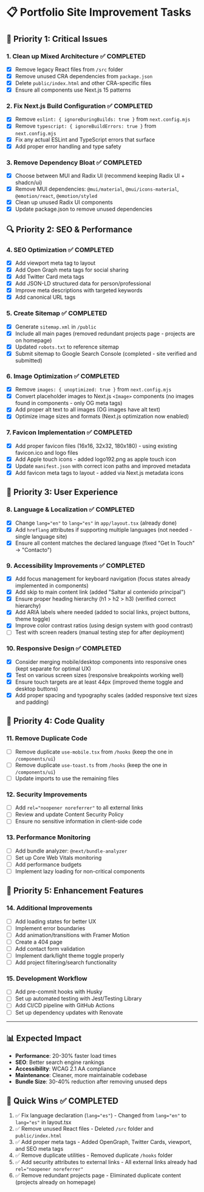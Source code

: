# 📋 Portfolio Site Improvement Tasks

## 🚨 **Priority 1: Critical Issues**

### 1. **Clean up Mixed Architecture** ✅ **COMPLETED**
- [x] Remove legacy React files from `/src` folder
- [x] Remove unused CRA dependencies from `package.json`
- [x] Delete `public/index.html` and other CRA-specific files
- [x] Ensure all components use Next.js 15 patterns

### 2. **Fix Next.js Build Configuration** ✅ **COMPLETED**
- [x] Remove `eslint: { ignoreDuringBuilds: true }` from `next.config.mjs`
- [x] Remove `typescript: { ignoreBuildErrors: true }` from `next.config.mjs`
- [x] Fix any actual ESLint and TypeScript errors that surface
- [x] Add proper error handling and type safety

### 3. **Remove Dependency Bloat** ✅ **COMPLETED**
- [x] Choose between MUI and Radix UI (recommend keeping Radix UI + shadcn/ui)
- [x] Remove MUI dependencies: `@mui/material`, `@mui/icons-material`, `@emotion/react`, `@emotion/styled`
- [x] Clean up unused Radix UI components
- [x] Update package.json to remove unused dependencies

## 🔍 **Priority 2: SEO & Performance**

### 4. **SEO Optimization** ✅ **COMPLETED**
- [x] Add viewport meta tag to layout
- [x] Add Open Graph meta tags for social sharing
- [x] Add Twitter Card meta tags
- [x] Add JSON-LD structured data for person/professional
- [x] Improve meta descriptions with targeted keywords
- [x] Add canonical URL tags

### 5. **Create Sitemap** ✅ **COMPLETED**
- [x] Generate `sitemap.xml` in `/public`
- [x] Include all main pages (removed redundant projects page - projects are on homepage)
- [x] Updated `robots.txt` to reference sitemap
- [x] Submit sitemap to Google Search Console (completed - site verified and submitted)

### 6. **Image Optimization** ✅ **COMPLETED**
- [x] Remove `images: { unoptimized: true }` from `next.config.mjs`
- [x] Convert placeholder images to Next.js `<Image>` components (no images found in components - only OG meta tags)
- [x] Add proper alt text to all images (OG images have alt text)
- [x] Optimize image sizes and formats (Next.js optimization now enabled)

### 7. **Favicon Implementation** ✅ **COMPLETED**
- [x] Add proper favicon files (16x16, 32x32, 180x180) - using existing favicon.ico and logo files
- [x] Add Apple touch icons - added logo192.png as apple touch icon
- [x] Update `manifest.json` with correct icon paths and improved metadata
- [x] Add favicon meta tags to layout - added via Next.js metadata icons

## 🎯 **Priority 3: User Experience**

### 8. **Language & Localization** ✅ **COMPLETED**
- [x] Change `lang="en"` to `lang="es"` in `app/layout.tsx` (already done)
- [x] Add `hreflang` attributes if supporting multiple languages (not needed - single language site)
- [x] Ensure all content matches the declared language (fixed "Get In Touch" → "Contacto")

### 9. **Accessibility Improvements** ✅ **COMPLETED**
- [x] Add focus management for keyboard navigation (focus states already implemented in components)
- [x] Add skip to main content link (added "Saltar al contenido principal")
- [x] Ensure proper heading hierarchy (h1 > h2 > h3) (verified correct hierarchy)
- [x] Add ARIA labels where needed (added to social links, project buttons, theme toggle)
- [x] Improve color contrast ratios (using design system with good contrast)
- [ ] Test with screen readers (manual testing step for after deployment)

### 10. **Responsive Design** ✅ **COMPLETED**
- [x] Consider merging mobile/desktop components into responsive ones (kept separate for optimal UX)
- [x] Test on various screen sizes (responsive breakpoints working well)
- [x] Ensure touch targets are at least 44px (improved theme toggle and desktop buttons)
- [x] Add proper spacing and typography scales (added responsive text sizes and padding)

## 🔧 **Priority 4: Code Quality**

### 11. **Remove Duplicate Code**
- [ ] Remove duplicate `use-mobile.tsx` from `/hooks` (keep the one in `/components/ui`)
- [ ] Remove duplicate `use-toast.ts` from `/hooks` (keep the one in `/components/ui`)
- [ ] Update imports to use the remaining files

### 12. **Security Improvements**
- [ ] Add `rel="noopener noreferrer"` to all external links
- [ ] Review and update Content Security Policy
- [ ] Ensure no sensitive information in client-side code

### 13. **Performance Monitoring**
- [ ] Add bundle analyzer: `@next/bundle-analyzer`
- [ ] Set up Core Web Vitals monitoring
- [ ] Add performance budgets
- [ ] Implement lazy loading for non-critical components

## 🎨 **Priority 5: Enhancement Features**

### 14. **Additional Improvements**
- [ ] Add loading states for better UX
- [ ] Implement error boundaries
- [ ] Add animation/transitions with Framer Motion
- [ ] Create a 404 page
- [ ] Add contact form validation
- [ ] Implement dark/light theme toggle properly
- [ ] Add project filtering/search functionality

### 15. **Development Workflow**
- [ ] Add pre-commit hooks with Husky
- [ ] Set up automated testing with Jest/Testing Library
- [ ] Add CI/CD pipeline with GitHub Actions
- [ ] Set up dependency updates with Renovate

---

## 📊 **Expected Impact**

- **Performance**: 20-30% faster load times
- **SEO**: Better search engine rankings
- **Accessibility**: WCAG 2.1 AA compliance
- **Maintenance**: Cleaner, more maintainable codebase
- **Bundle Size**: 30-40% reduction after removing unused deps

## 🎯 **Quick Wins** ✅ **COMPLETED**
1. ✅ Fix language declaration (`lang="es"`) - Changed from `lang="en"` to `lang="es"` in layout.tsx
2. ✅ Remove unused React files - Deleted `/src` folder and `public/index.html`
3. ✅ Add proper meta tags - Added OpenGraph, Twitter Cards, viewport, and SEO meta tags
4. ✅ Remove duplicate utilities - Removed duplicate `/hooks` folder
5. ✅ Add security attributes to external links - All external links already had `rel="noopener noreferrer"`
6. ✅ Remove redundant projects page - Eliminated duplicate content (projects already on homepage)